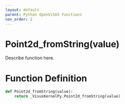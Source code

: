 ```yaml
---
layout: default
parent: Python OpenViSUS Functions
nav_order: 2
---
```


# Point2d_fromString(value)

Describe function here.

# Function Definition

```python
def Point2d_fromString(value):
    return _VisusKernelPy.Point2d_fromString(value)

```
